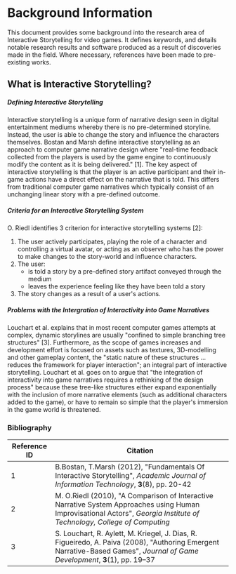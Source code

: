 # Background Information

This document provides some background into the research area of Interactive Storytelling for video games. It defines keywords, and details notable research results and software produced as a result of discoveries made in the field. Where necessary, references have been made to pre-existing works.

## What is Interactive Storytelling?

##### Defining Interactive Storytelling

Interactive storytelling is a unique form of narrative design seen in digital entertainment mediums whereby there is no pre-determined storyline. Instead, the user is able to change the story and influence the characters themselves. Bostan and Marsh define interactive  storytelling as an approach to computer game narrative design where "real-time feedback collected from the players is used by the game engine to continuously modify the content as it is being delivered." [1]. The key aspect of interactive storytelling is that the player is an active participant and their in-game actions have a direct effect on the narrative that is told. This differs from traditional computer game narratives which typically consist of an unchanging linear story with a pre-defined outcome.

##### Criteria for an Interactive Storytelling System

O. Riedl identifies 3 criterion for interactive storytelling systems [2]:
1. The user actively participates, playing the role of a character and controlling a virtual avatar, or acting as an observer who has the power to make changes to the story-world and influence characters.
2. The user:
    - is told a story by a pre-defined story artifact conveyed through the medium
    - leaves the experience feeling like they have been told a story
3. The story changes as a result of a user's actions.

##### Problems with the Intergration of Interactivity into Game Narratives

Louchart et al. explains that in most recent computer games attempts at complex, dynamic storylines are usually "confined to simple branching tree structures" [3]. Furthermore, as the scope of games increases and development effort is focused on assets such as textures, 3D-modelling and other gameplay content, the "static nature of these structures ... reduces the framework for player interaction"; an integral part of interactive storytelling. Louchart et al. goes on to argue that "the integration of interactivity into game narratives requires a rethinking of the design process" because these tree-like structures either expand exponentially with the inclusion of more narrative elements (such as additional characters added to the game), or have to remain so simple that the player's immersion in the game world is threatened.


### Bibliography

| Reference ID  | Citation |
| ----------- | ----------- |
| 1 | B.Bostan, T.Marsh (2012), "Fundamentals Of Interactive Storytelling", *Academic Journal of Information Technology*, **3**(8), pp. 20-42  |
| 2 | M. O.Riedl (2010), "A Comparison of Interactive Narrative System Approaches using Human Improvisational Actors", *Georgia Institute of Technology, College of Computing* |
| 3  | S. Louchart, R. Aylett, M. Kriegel, J. Dias, R. Figueiredo, A. Paiva (2008), "Authoring Emergent Narrative-Based Games", *Journal of Game Development*, **3**(1), pp. 19–37 |
